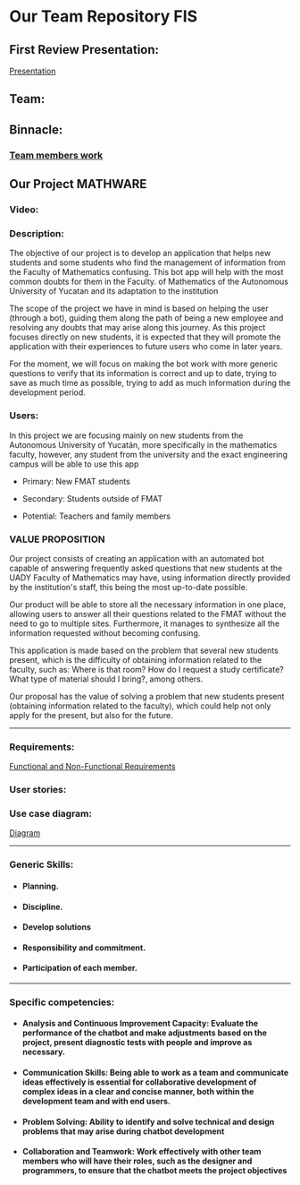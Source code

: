 # Our Team Repository FIS

## First Review Presentation:

[Presentation](https://github.com/GabrielBolmar/FIS-Bot-Project/blob/main/First%20Review/First%20Review%20Presentation/Mathware.pdf)

## Team:


## Binnacle:
### [Team members work](https://github.com/GabrielBolmar/FIS-Bot-Project/blob/main/Bitacora/bitacora.md)

## Our Project MATHWARE

### Video: 

### Description:
The objective of our project is to develop an application that helps new students and some students who find the management of information from the Faculty of Mathematics confusing. This bot app will help with the most common doubts for them in the Faculty. of Mathematics of the Autonomous University of Yucatan and its adaptation to the institution

The scope of the project we have in mind is based on helping the user (through a bot), guiding them along the path of being a new employee and resolving any doubts that may arise along this journey. As this project focuses directly on new students, it is expected that they will promote the application with their experiences to future users who come in later years.

For the moment, we will focus on making the bot work with more generic questions to verify that its information is correct and up to date, trying to save as much time as possible, trying to add as much information during the development period.

### Users:
In this project we are focusing mainly on new students from the Autonomous University of Yucatán, more specifically in the mathematics faculty, however, any student from the university and the exact engineering campus will be able to use this app 


- Primary: New FMAT students
  
- Secondary: Students outside of FMAT
  
- Potential: Teachers and family members

### VALUE PROPOSITION
Our project consists of creating an application with an automated bot capable of answering frequently asked questions that new students at the UADY Faculty of Mathematics may have, using information directly provided by the institution's staff, this being the most up-to-date possible.

Our product will be able to store all the necessary information in one place, allowing users to answer all their questions related to the FMAT without the need to go to multiple sites. Furthermore, it manages to synthesize all the information requested without becoming confusing. 

This application is made based on the problem that several new students present, which is the difficulty of obtaining information related to the faculty, such as: Where is that room? How do I request a study certificate? What type of material should I bring?, among others. 

Our proposal has the value of solving a problem that new students present (obtaining information related to the faculty), which could help not only apply for the present, but also for the future.

---
### Requirements:

[Functional and Non-Functional Requirements](https://github.com/GabrielBolmar/FIS-Bot-Project/blob/main/First%20Review/Requrimients/Table%20for%20requiremients.pdf)

### User stories:



### Use case diagram:

[Diagram](https://github.com/GabrielBolmar/FIS-Bot-Project/blob/main/First%20Review/Use%20case%20diagram/Diagram.pdf)

---

### Generic Skills:

* #### Planning.
* #### Discipline.
* #### Develop solutions
* #### Responsibility and commitment.
* #### Participation of each member.

---

### Specific competencies:

* #### Analysis and Continuous Improvement Capacity: Evaluate the performance of the chatbot and make adjustments based on the project, present diagnostic tests with people and improve as necessary. 

* #### Communication Skills: Being able to work as a team and communicate ideas effectively is essential for collaborative development of complex ideas in a clear and concise manner, both within the development team and with end users. 

* #### Problem Solving: Ability to identify and solve technical and design problems that may arise during chatbot development 

* #### Collaboration and Teamwork: Work effectively with other team members who will have their roles, such as the designer and programmers, to ensure that the chatbot meets the project objectives
